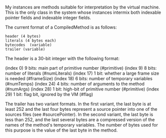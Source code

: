 My instances are methods suitable for interpretation by the virtual machine.  This is the only class in the system whose instances intermix both indexable pointer fields and indexable integer fields.

	
The current format of a CompiledMethod is as follows:

	header (4 bytes)
	literals (4 bytes each)
	bytecodes  (variable)
	trailer (variable)

The header is a 30-bit integer with the following format:

(index 0)	9 bits:	main part of primitive number   (#primitive)
(index 9)	8 bits:	number of literals (#numLiterals)
(index 17)	1 bit:	whether a large frame size is needed (#frameSize)
(index 18)	6 bits:	number of temporary variables (#numTemps)
(index 24)	4 bits:	number of arguments to the method (#numArgs)
(index 28)	1 bit:	high-bit of primitive number (#primitive)
(index 29)	1 bit:	flag bit, ignored by the VM  (#flag)


The trailer has two variant formats.  In the first variant, the last byte is at least 252 and the last four bytes represent a source pointer into one of the sources files (see #sourcePointer).  In the second variant, the last byte is less than 252, and the last several bytes are a compressed version of the names of the method's temporary variables.  The number of bytes used for this purpose is the value of the last byte in the method.
